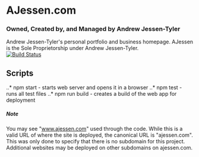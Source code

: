 # AJessen.com
### Owned, Created by, and Managed by Andrew Jessen-Tyler
Andrew Jessen-Tyler's personal portfolio and business homepage. AJessen is the Sole Proprietorship under Andrew Jessen-Tyler. <br>
[![Build Status](https://travis-ci.org/rjgates3/thingful-Andrew-Richard.svg?branch=master)](https://travis-ci.org/rjgates3/thingful-Andrew-Richard)

## Scripts
..* npm start - starts web server and opens it in a browser
..* npm test - runs all test files
..* npm run build - creates a build of the web app for deployment

##### Note
You may see "www.ajessen.com" used through the code. While this is a valid URL of where the site is deployed, the canonical URL is "ajessen.com". This was only done to specify that there is no subdomain for this project. Additional websites may be deployed on other subdomains on ajessen.com.